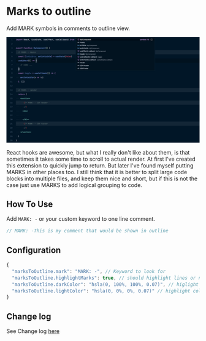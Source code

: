 # Marks to outline

Add MARK symbols in comments to outline view.

[![image](/images/example.png)](image)

React hooks are awesome, but what I really don't like about them, is that sometimes it takes some time to scroll to actual render. At first I've created this extension to quickly jump to return. But later I've found myself putting MARKS in other places too. I still think that it is better to split large code blocks into multiple files, and keep them nice and short, but if this is not the case just use MARKS to add logical grouping to code.

## How To Use

Add `MARK: -` or your custom keyword to one line comment.

```javascript
// MARK: -This is my comment that would be shown in outline
```

## Configuration

```js
{
  "marksToOutline.mark": "MARK: -", // Keyword to look for
  "marksToOutline.highlightMarks": true, // should highlight lines or not
  "marksToOutline.darkColor": "hsla(0, 100%, 100%, 0.07)", // higlight color for dark themes
  "marksToOutline.lightColor": "hsla(0, 0%, 0%, 0.07)" // highlight color for light themes
}
```

## Change log

See Change log [here](CHANGELOG.md)
